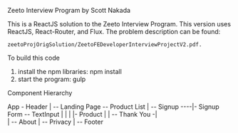 Zeeto Interview Program
by Scott Nakada

This is a ReactJS solution to the Zeeto Interview Program.  This version uses
ReactJS, React-Router, and Flux.  The problem description can be found:

    zeetoProjOrigSolution/ZeetoFEDeveloperInterviewProjectV2.pdf.

To build this code

<ol>
<li>install the npm libraries: npm install</li>
<li>start the program: gulp</li>
</ol>

Component Hierarchy

App - Header
    |
    -- Landing Page -- Product List
    |
    -- Signup ----|- Signup Form -- TextInput
    |             |
    |             |- Product
    |             |
    -- Thank You -|         
    |
    -- About
    |
    -- Privacy
    |
    -- Footer             
